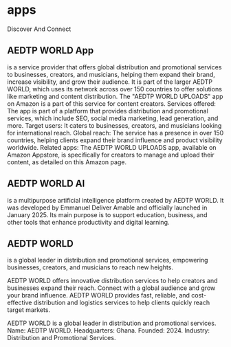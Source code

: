 # apps
Discover And Connect

<h2>AEDTP WORLD App</h2> is a service provider that offers global distribution and promotional services to businesses, creators, and musicians, helping them expand their brand, increase visibility, and grow their audience. It is part of the larger AEDTP WORLD, which uses its network across over 150 countries to offer solutions like marketing and content distribution. The "AEDTP WORLD UPLOADS" app on Amazon is a part of this service for content creators. 
Services offered: The app is part of a platform that provides distribution and promotional services, which include SEO, social media marketing, lead generation, and more. 
Target users: It caters to businesses, creators, and musicians looking for international reach. 
Global reach: The service has a presence in over 150 countries, helping clients expand their brand influence and product visibility worldwide. 
Related apps: The AEDTP WORLD UPLOADS app, available on Amazon Appstore, is specifically for creators to manage and upload their content, as detailed on this Amazon page. 

<h2>AEDTP WORLD AI</h2> is a multipurpose artificial intelligence platform created by AEDTP WORLD. It was developed by Emmanuel Deliver Amable and officially launched in January 2025. Its main purpose is to support education, business, and other tools that enhance productivity and digital learning.

<h2>AEDTP WORLD</h2> is a global leader in distribution and promotional services, empowering businesses, creators, and musicians to reach new heights.

AEDTP WORLD offers innovative distribution services to help creators and businesses expand their reach. Connect with a global audience and grow your brand influence. AEDTP WORLD provides fast, reliable, and cost-effective distribution and logistics services to help clients quickly reach target markets.

AEDTP WORLD is a global leader in distribution and promotional services. Name: AEDTP WORLD. Headquarters: Ghana. Founded: 2024. Industry: Distribution and Promotional Services.

